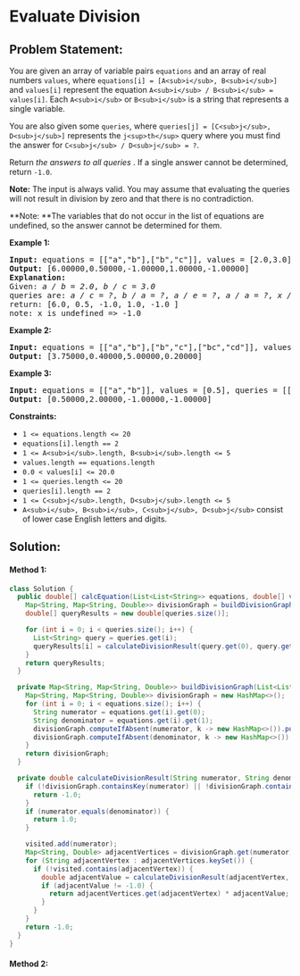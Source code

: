 # Evaluate Division

## Problem Statement:

You are given an array of variable pairs `equations` and an array of real numbers `values`, where `equations[i] = [A<sub>i</sub>, B<sub>i</sub>]` and `values[i]` represent the equation `A<sub>i</sub> / B<sub>i</sub> = values[i]`. Each `A<sub>i</sub>` or `B<sub>i</sub>` is a string that represents a single variable.

You are also given some `queries`, where `queries[j] = [C<sub>j</sub>, D<sub>j</sub>]` represents the `j<sup>th</sup>` query where you must find the answer for `C<sub>j</sub> / D<sub>j</sub> = ?`.

Return  *the answers to all queries* . If a single answer cannot be determined, return `-1.0`.

**Note:** The input is always valid. You may assume that evaluating the queries will not result in division by zero and that there is no contradiction.

**Note: **The variables that do not occur in the list of equations are undefined, so the answer cannot be determined for them.

**Example 1:**

<pre><strong>Input:</strong> equations = [["a","b"],["b","c"]], values = [2.0,3.0], queries = [["a","c"],["b","a"],["a","e"],["a","a"],["x","x"]]
<strong>Output:</strong> [6.00000,0.50000,-1.00000,1.00000,-1.00000]
<strong>Explanation:</strong> 
Given: <em>a / b = 2.0</em>, <em>b / c = 3.0</em>
queries are: <em>a / c = ?</em>, <em>b / a = ?</em>, <em>a / e = ?</em>, <em>a / a = ?</em>, <em>x / x = ? </em>
return: [6.0, 0.5, -1.0, 1.0, -1.0 ]
note: x is undefined => -1.0</pre>

**Example 2:**

<pre><strong>Input:</strong> equations = [["a","b"],["b","c"],["bc","cd"]], values = [1.5,2.5,5.0], queries = [["a","c"],["c","b"],["bc","cd"],["cd","bc"]]
<strong>Output:</strong> [3.75000,0.40000,5.00000,0.20000]
</pre>

**Example 3:**

<pre><strong>Input:</strong> equations = [["a","b"]], values = [0.5], queries = [["a","b"],["b","a"],["a","c"],["x","y"]]
<strong>Output:</strong> [0.50000,2.00000,-1.00000,-1.00000]
</pre>

**Constraints:**

* `1 <= equations.length <= 20`
* `equations[i].length == 2`
* `1 <= A<sub>i</sub>.length, B<sub>i</sub>.length <= 5`
* `values.length == equations.length`
* `0.0 < values[i] <= 20.0`
* `1 <= queries.length <= 20`
* `queries[i].length == 2`
* `1 <= C<sub>j</sub>.length, D<sub>j</sub>.length <= 5`
* `A<sub>i</sub>, B<sub>i</sub>, C<sub>j</sub>, D<sub>j</sub>` consist of lower case English letters and digits.


## Solution:

#### Method 1:

```java
class Solution {
  public double[] calcEquation(List<List<String>> equations, double[] values, List<List<String>> queries) {
    Map<String, Map<String, Double>> divisionGraph = buildDivisionGraph(equations, values);
    double[] queryResults = new double[queries.size()];

    for (int i = 0; i < queries.size(); i++) {
      List<String> query = queries.get(i);
      queryResults[i] = calculateDivisionResult(query.get(0), query.get(1), divisionGraph, new HashSet<>());
    }
    return queryResults;
  }

  private Map<String, Map<String, Double>> buildDivisionGraph(List<List<String>> equations, double[] values) {
    Map<String, Map<String, Double>> divisionGraph = new HashMap<>();
    for (int i = 0; i < equations.size(); i++) {
      String numerator = equations.get(i).get(0);
      String denominator = equations.get(i).get(1);
      divisionGraph.computeIfAbsent(numerator, k -> new HashMap<>()).put(denominator, values[i]);
      divisionGraph.computeIfAbsent(denominator, k -> new HashMap<>()).put(numerator, 1.0 / values[i]);
    }
    return divisionGraph;
  }

  private double calculateDivisionResult(String numerator, String denominator, Map<String, Map<String, Double>> divisionGraph, Set<String> visited) {
    if (!divisionGraph.containsKey(numerator) || !divisionGraph.containsKey(denominator)) {
      return -1.0;
    }
    if (numerator.equals(denominator)) {
      return 1.0;
    }

    visited.add(numerator);
    Map<String, Double> adjacentVertices = divisionGraph.get(numerator);
    for (String adjacentVertex : adjacentVertices.keySet()) {
      if (!visited.contains(adjacentVertex)) {
        double adjacentValue = calculateDivisionResult(adjacentVertex, denominator, divisionGraph, visited);
        if (adjacentValue != -1.0) {
          return adjacentVertices.get(adjacentVertex) * adjacentValue;
        }
      }
    }
    return -1.0;
  }
}

```




#### Method 2:

```java

```
